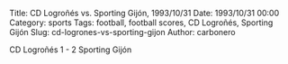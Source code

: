 Title: CD Logroñés vs. Sporting Gijón, 1993/10/31
Date: 1993/10/31 00:00
Category: sports
Tags: football, football scores, CD Logroñés, Sporting Gijón
Slug: cd-logrones-vs-sporting-gijon
Author: carbonero


CD Logroñés 1 - 2 Sporting Gijón
